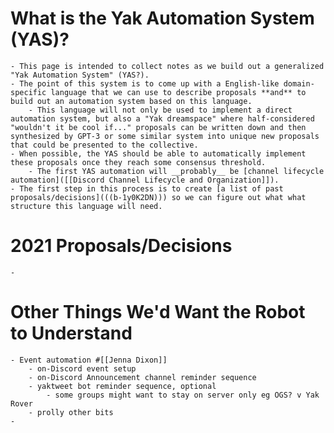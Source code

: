 # What is the Yak Automation System (YAS)?
    - This page is intended to collect notes as we build out a generalized "Yak Automation System" (YAS?).
    - The point of this system is to come up with a English-like domain-specific language that we can use to describe proposals **and** to build out an automation system based on this language.
        - This language will not only be used to implement a direct automation system, but also a "Yak dreamspace" where half-considered "wouldn't it be cool if..." proposals can be written down and then synthesized by GPT-3 or some similar system into unique new proposals that could be presented to the collective.
    - When possible, the YAS should be able to automatically implement these proposals once they reach some consensus threshold.
        - The first YAS automation will __probably__ be [channel lifecycle automation]([[Discord Channel Lifecycle and Organization]]).
    - The first step in this process is to create [a list of past proposals/decisions](((b-1y0K2DN))) so we can figure out what what structure this language will need.
# 2021 Proposals/Decisions
    - 
# Other Things We'd Want the Robot to Understand
    - Event automation #[[Jenna Dixon]]
        - on-Discord event setup
        - on-Discord Announcement channel reminder sequence
        - yaktweet bot reminder sequence, optional
            - some groups might want to stay on server only eg OGS? v Yak Rover 
        - prolly other bits
    - 
